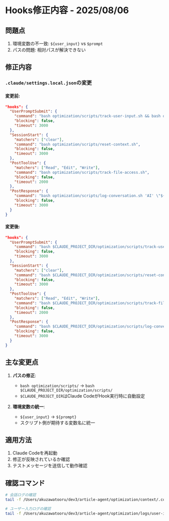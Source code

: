 # Hooks修正内容 - 2025/08/06

## 問題点
1. 環境変数の不一致: `${user_input}` vs `$prompt`
2. パスの問題: 相対パスが解決できない

## 修正内容

### `.claude/settings.local.json`の変更

#### 変更前:
```json
"hooks": {
  "UserPromptSubmit": {
    "command": "bash optimization/scripts/track-user-input.sh && bash optimization/scripts/log-conversation.sh 'USER' \"${user_input}\"",
    "blocking": false,
    "timeout": 3000
  },
  "SessionStart": {
    "matchers": ["clear"],
    "command": "bash optimization/scripts/reset-context.sh",
    "blocking": false,
    "timeout": 3000
  },
  "PostToolUse": {
    "matchers": ["Read", "Edit", "Write"],
    "command": "bash optimization/scripts/track-file-access.sh",
    "blocking": false,
    "timeout": 2000
  },
  "PostResponse": {
    "command": "bash optimization/scripts/log-conversation.sh 'AI' \"${response}\" && bash optimization/scripts/calculate-tokens.sh > /dev/null 2>&1 && bash optimization/scripts/update-dashboard-js.sh",
    "blocking": false,
    "timeout": 3000
  }
}
```

#### 変更後:
```json
"hooks": {
  "UserPromptSubmit": {
    "command": "bash $CLAUDE_PROJECT_DIR/optimization/scripts/track-user-input.sh && bash $CLAUDE_PROJECT_DIR/optimization/scripts/log-conversation.sh 'USER' \"${prompt}\"",
    "blocking": false,
    "timeout": 3000
  },
  "SessionStart": {
    "matchers": ["clear"],
    "command": "bash $CLAUDE_PROJECT_DIR/optimization/scripts/reset-context.sh",
    "blocking": false,
    "timeout": 3000
  },
  "PostToolUse": {
    "matchers": ["Read", "Edit", "Write"],
    "command": "bash $CLAUDE_PROJECT_DIR/optimization/scripts/track-file-access.sh",
    "blocking": false,
    "timeout": 2000
  },
  "PostResponse": {
    "command": "bash $CLAUDE_PROJECT_DIR/optimization/scripts/log-conversation.sh 'AI' \"${response}\" && bash $CLAUDE_PROJECT_DIR/optimization/scripts/calculate-tokens.sh > /dev/null 2>&1 && bash $CLAUDE_PROJECT_DIR/optimization/scripts/update-dashboard-js.sh",
    "blocking": false,
    "timeout": 3000
  }
}
```

## 主な変更点

1. **パスの修正**:
   - `bash optimization/scripts/` → `bash $CLAUDE_PROJECT_DIR/optimization/scripts/`
   - `$CLAUDE_PROJECT_DIR`はClaude CodeがHook実行時に自動設定

2. **環境変数の統一**:
   - `${user_input}` → `${prompt}`
   - スクリプト側が期待する変数名に統一

## 適用方法

1. Claude Codeを再起動
2. 修正が反映されているか確認
3. テストメッセージを送信して動作確認

## 確認コマンド

```bash
# 会話ログの確認
tail -f /Users/akuzawatooru/dev3/article-agent/optimization/context/.conversation.log

# ユーザー入力ログの確認
tail -f /Users/akuzawatooru/dev3/article-agent/optimization/logs/user-inputs.log
```